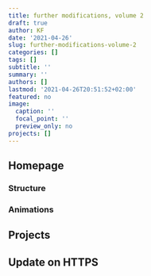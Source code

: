 ```yaml
---
title: further modifications, volume 2
draft: true
author: KF
date: '2021-04-26'
slug: further-modifications-volume-2
categories: []
tags: []
subtitle: ''
summary: ''
authors: []
lastmod: '2021-04-26T20:51:52+02:00'
featured: no
image:
  caption: ''
  focal_point: ''
  preview_only: no
projects: []
---
```


## Homepage

### Structure

### Animations

## Projects

## Update on HTTPS